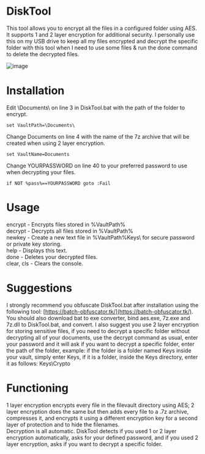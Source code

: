 # DiskTool
This tool allows you to encrypt all the files in a configured folder using AES. It supports 1 and 2 layer encryption for additional security. I personally use this on my USB drive to keep all my files encrypted and decrypt the specific folder with this tool when I need to use some files & run the done command to delete the decrypted files.

![image](https://user-images.githubusercontent.com/37955902/226117989-a8f9ca50-4f14-4cc6-bdf2-d06b912f47a0.png)


# Installation
Edit \Documents\ on line 3 in DiskTool.bat with the path of the folder to encrypt.  
```batch
set VaultPath=\Documents\
```

Change Documents on line 4 with the name of the 7z archive that will be created when using 2 layer encryption.  
```batch
set VaultName=Documents
```

Change YOURPASSWORD on line 40 to your preferred password to use when decrypting your files.  
```batch
if NOT %pass%==YOURPASSWORD goto :Fail
```

# Usage
encrypt - Encrypts files stored in %VaultPath%  
decrypt - Decrypts all files stored in %VaultPath%  
newkey - Create a new text file in %VaultPath%Keys\ for secure password or private key storing.  
help - Displays this text.  
done - Deletes your decrypted files.  
clear, cls - Clears the console.  

# Suggestions
I strongly recommend you obfuscate DiskTool.bat after installation using the following tool: [https://batch-obfuscator.tk/](https://batch-obfuscator.tk/). You should also download bat to exe converter, bind aes.exe, 7z.exe and 7z.dll to DiskTool.bat, and convert. I also suggest you use 2 layer encryption for storing sensitive files, if you need to decrypt a specific folder without decrypting all of your documents, use the decrypt command as usual, enter your password and it will ask if you want to decrypt a specific folder, enter the path of the folder, example: if the folder is a folder named Keys inside your vault, simply enter Keys, if it is a folder, inside the Keys directory, enter it as follows: Keys\Crypto  

# Functioning
1 layer encryption encrypts every file in the filevault directory using AES; 2 layer encryption does the same but then adds every file to a .7z archive, compresses it, and encrypts it using a different encryption key for a second layer of protection and to hide the filenames.  
Decryption is all automatic. DiskTool detects if you used 1 or 2 layer encryption automatically, asks for your defined password, and if you used 2 layer encryption, asks if you want to decrypt a specific folder.
